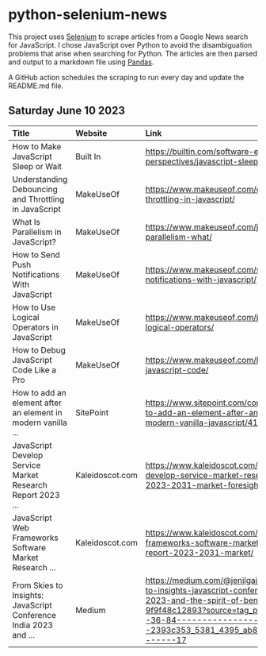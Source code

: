 # python-selenium-news

This project uses [Selenium](https://www.seleniumhq.org/) to scrape articles from a Google News search for JavaScript.
I chose JavaScript over Python to avoid the disambiguation problems that arise when searching for Python.
The articles are then parsed and output to a markdown file using [Pandas](https://pandas.pydata.org/).

A GitHub action schedules the scraping to run every day and update the README.md file.

## Saturday June 10 2023


| Title                                                            | Website         | Link                                                                                                                                                                                                                            |
|:-----------------------------------------------------------------|:----------------|:--------------------------------------------------------------------------------------------------------------------------------------------------------------------------------------------------------------------------------|
| How to Make JavaScript Sleep or Wait                             | Built In        | https://builtin.com/software-engineering-perspectives/javascript-sleep                                                                                                                                                          |
| Understanding Debouncing and Throttling in JavaScript            | MakeUseOf       | https://www.makeuseof.com/debouncing-and-throttling-in-javascript/                                                                                                                                                              |
| What Is Parallelism in JavaScript?                               | MakeUseOf       | https://www.makeuseof.com/javascript-parallelism-what/                                                                                                                                                                          |
| How to Send Push Notifications With JavaScript                   | MakeUseOf       | https://www.makeuseof.com/send-push-notifications-with-javascript/                                                                                                                                                              |
| How to Use Logical Operators in JavaScript                       | MakeUseOf       | https://www.makeuseof.com/javascript-logical-operators/                                                                                                                                                                         |
| How to Debug JavaScript Code Like a Pro                          | MakeUseOf       | https://www.makeuseof.com/how-to-debug-javascript-code/                                                                                                                                                                         |
| How to add an element after an element in modern vanilla ...     | SitePoint       | https://www.sitepoint.com/community/t/how-to-add-an-element-after-an-element-in-modern-vanilla-javascript/417884                                                                                                                |
| JavaScript Develop Service Market Research Report 2023 ...       | Kaleidoscot.com | https://www.kaleidoscot.com/javascript-develop-service-market-research-report-2023-2031-market-foresight-by-2033/                                                                                                               |
| JavaScript Web Frameworks Software Market Research ...           | Kaleidoscot.com | https://www.kaleidoscot.com/javascript-web-frameworks-software-market-research-report-2023-2031-market/                                                                                                                         |
| From Skies to Insights: JavaScript Conference India 2023 and ... | Medium          | https://medium.com/@jenilgajjar/from-skies-to-insights-javascript-conference-india-2023-and-the-spirit-of-bengaluru-9f9f48c12893?source=tag_page---------36-84--------------------2393c353_5381_4395_ab8e_dc7362f9999f-------17 |